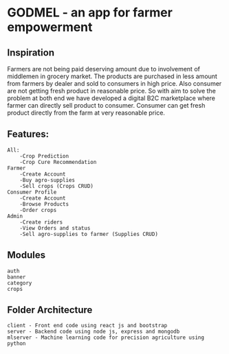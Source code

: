 # GODMEL - an app for farmer empowerment

## Inspiration
Farmers are not being paid deserving amount due to involvement of middlemen in grocery market. The products are purchased in less amount from farmers by dealer and sold to consumers in high price. Also consumer are not getting fresh product in reasonable price. So with aim to solve the problem at both end we have developed a digital B2C marketplace where farmer can directly sell product to consumer. Consumer can get fresh product directly from the farm at very reasonable price.

## Features:
    All:
        -Crop Prediction
        -Crop Cure Recommendation
    Farmer
        -Create Account
        -Buy agro-supplies
        -Sell crops (Crops CRUD)
    Consumer Profile
        -Create Account
        -Browse Products 
        -Order crops
    Admin
        -Create riders
        -View Orders and status
        -Sell agro-supplies to farmer (Supplies CRUD)

## Modules
    auth
    banner
    category
    crops


## Folder Architecture
    client - Front end code using react js and bootstrap
    server - Backend code using node js, express and mongodb
    mlserver - Machine learning code for precision agriculture using python
        
